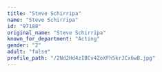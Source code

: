 ```yaml
---
title: "Steve Schirripa"
name: "Steve Schirripa"
id: "97188"
original_name: "Steve Schirripa"
known_for_department: "Acting"
gender: "2"
adult: "false"
profile_path: "/2Nd2Hd4zIBCv4ZoXFhSkrJCx6wB.jpg"
---
```

